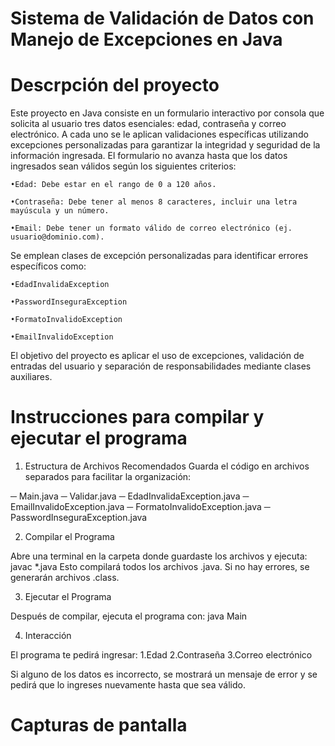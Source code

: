 # Sistema de Validación de Datos con Manejo de Excepciones en Java
# Descrpción del proyecto
Este proyecto en Java consiste en un formulario interactivo por consola que solicita al usuario tres datos esenciales: edad, contraseña y correo electrónico. A cada uno se le aplican validaciones específicas utilizando excepciones personalizadas para garantizar la integridad y seguridad de la información ingresada.
El formulario no avanza hasta que los datos ingresados sean válidos según los siguientes criterios:

	•Edad: Debe estar en el rango de 0 a 120 años.
 
	•Contraseña: Debe tener al menos 8 caracteres, incluir una letra mayúscula y un número.
 
	•Email: Debe tener un formato válido de correo electrónico (ej. usuario@dominio.com).

Se emplean clases de excepción personalizadas para identificar errores específicos como:

	•EdadInvalidaException
 
	•PasswordInseguraException
 
	•FormatoInvalidoException
 
	•EmailInvalidoException

El objetivo del proyecto es aplicar el uso de excepciones, validación de entradas del usuario y separación de responsabilidades mediante clases auxiliares.

# Instrucciones para compilar y ejecutar el programa
1. Estructura de Archivos Recomendados
Guarda el código en archivos separados para facilitar la organización:

─ Main.java
─ Validar.java
─ EdadInvalidaException.java
─ EmailInvalidoException.java
─ FormatoInvalidoException.java
─ PasswordInseguraException.java

2. Compilar el Programa

Abre una terminal en la carpeta donde guardaste los archivos y ejecuta:
javac *.java
Esto compilará todos los archivos .java. Si no hay errores, se generarán archivos .class.

3. Ejecutar el Programa

Después de compilar, ejecuta el programa con:
java Main

4. Interacción

El programa te pedirá ingresar:
	1.Edad
	2.Contraseña
	3.Correo electrónico

Si alguno de los datos es incorrecto, se mostrará un mensaje de error y se pedirá que lo ingreses nuevamente hasta que sea válido.
# Capturas de pantalla
